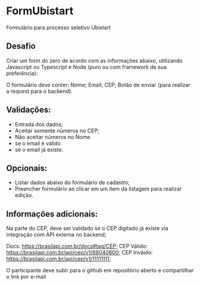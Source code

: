 # FormUbistart
Formulário para processo seletivo Ubistart
## Desafio

Criar um form do zero de acordo com as informações abaixo, utilizando Javascript ou Typescript e Node (puro ou com framework de sua preferência):

O formulário deve conter:
Nome;
Email;
CEP;
Botão de enviar (para realizar a request para o backend).

## Validações: 
- Entrada dos dados;
- Aceitar somente números no CEP; 
- Não aceitar números no Nome 
- se o email é válido 
- se o email já existe.

## Opcionais: 
- Listar dados abaixo do formulário de cadastro;
- Preencher formulário ao clicar em um item da listagem para realizar edição.

## Informações adicionais:
Na parte do CEP, deve ser validado se o CEP digitado já existe via integração com API externa no backend;

Docs: https://brasilapi.com.br/docs#tag/CEP; 
CEP Válido: https://brasilapi.com.br/api/cep/v1/88040600;
CEP Inváido: https://brasilapi.com.br/api/cep/v1/11111111;

O participante deve subir para o github em repositório aberto e compartilhar o link por e-mail
